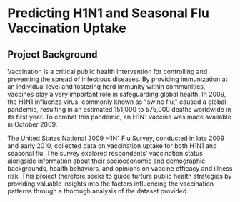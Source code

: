 # **Predicting H1N1 and Seasonal Flu Vaccination Uptake**
## **Project Background**

Vaccination is a critical public health intervention for controlling and preventing the spread of infectious diseases. 
By providing immunization at an individual level and fostering herd immunity within communities, vaccines play a very important role in safeguarding global health. 
In 2009, the H1N1 influenza virus, commonly known as "swine flu," caused a global pandemic, resulting in an estimated 151,000 to 575,000 deaths worldwide in its first year. 
To combat this pandemic, an H1N1 vaccine was made available in October 2009.

The United States National 2009 H1N1 Flu Survey, conducted in late 2009 and early 2010, collected data on vaccination uptake for both H1N1 and seasonal flu. 
The survey explored respondents’ vaccination status alongside information about their socioeconomic and demographic backgrounds, health behaviors, and opinions on vaccine efficacy and illness risk. 
This project therefore seeks to guide furture public health strategies by providing valuable insights into the factors influencing the vaccination patterns through a thorough analysis of the dataset provided.
